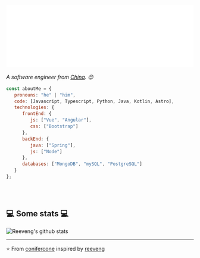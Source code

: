 <img src="https://github.com/conifercone/conifercone/blob/main/svg.svg"/>


<p><em>A software engineer from <a href="https://zh.wikipedia.org/wiki/%E4%B8%AD%E5%8D%8E%E4%BA%BA%E6%B0%91%E5%85%B1%E5%92%8C%E5%9B%BD">China</a>. 😊</br>
</em></p>


```javascript
const aboutMe = {
   pronouns: "he" | "him",
   code: [Javascript, Typescript, Python, Java, Kotlin, Astro],
   technologies: {
      frontEnd: {
         js: ["Vue", "Angular"],
         css: ["Bootstrap"]
      },
      backEnd: {
         java: ["Spring"],
         js: ["Node"]
      },
      databases: ["MongoDB", "mySQL", "PostgreSQL"]
   }
};
```
</br></br>
<h2>💻 Some stats 💻</h2>

![Reeveng's github stats](https://github-readme-stats.vercel.app/api?username=conifercone&show_icons=true&title_color=fff&icon_color=79ff97&text_color=9f9f9f&bg_color=151515)

---

⭐️ From [conifercone](https://github.com/conifercone) inspired by [reeveng](https://github.com/reeveng)
